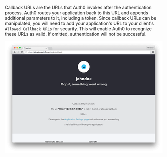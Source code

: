 Callback URLs are the URLs that Auth0 invokes after the authentication process. Auth0 routes your application back to this URL and appends additional parameters to it, including a token. Since callback URLs can be manipulated, you will need to add your application's URL to your client's `Allowed Callback URLs` for security. This will enable Auth0 to recognize these URLs as valid. If omitted, authentication will not be successful.

![Callback error](/media/articles/angularjs/callback_error.png)